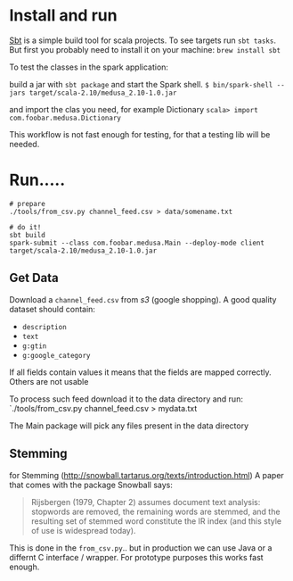 # Install and run



[Sbt](http://www.scala-sbt.org/) is a simple build tool for scala projects. To see targets run `sbt tasks`.
But first you probably need to install it on your machine:
  `brew install sbt`

To test the classes in the spark application:

build a jar with `sbt package` and start the Spark shell.
  `$ bin/spark-shell --jars target/scala-2.10/medusa_2.10-1.0.jar`

and import the clas you need, for example Dictionary
  `scala> import com.foobar.medusa.Dictionary`

This workflow is not fast enough for testing, for that a testing lib will be needed.

# Run.....

```
# prepare
./tools/from_csv.py channel_feed.csv > data/somename.txt

# do it!
sbt build
spark-submit --class com.foobar.medusa.Main --deploy-mode client target/scala-2.10/medusa_2.10-1.0.jar
```

## Get Data

Download a `channel_feed.csv` from _s3_ (google shopping). A good quality dataset should contain:

*   `description`
*   `text`
*   `g:gtin`
*   `g:google_category`

If all fields contain values it means that the fields are mapped correctly. Others are not usable

To process such feed download it to the data directory and run:
  `./tools/from_csv.py channel_feed.csv > mydata.txt

The Main package will pick any files present in the data directory

## Stemming

for Stemming (http://snowball.tartarus.org/texts/introduction.html)
A paper that comes with the package Snowball says:

> Rijsbergen (1979, Chapter 2) assumes document text analysis: stopwords are removed, the remaining words are stemmed, and the resulting set of stemmed word constitute the IR index (and this style of use is widespread today).

This is done in the `from_csv.py`.. but in production we can use Java or a differnt C interface / wrapper.
For prototype purposes this works fast enough.

